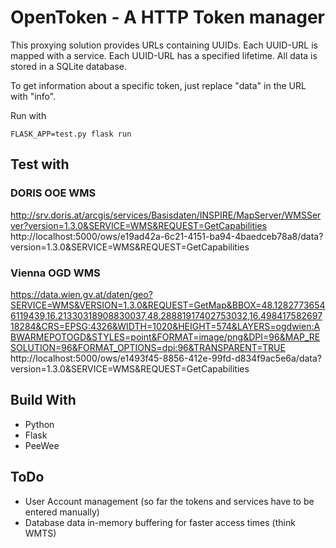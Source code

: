 # OpenToken - A HTTP Token manager

This proxying solution provides URLs containing UUIDs. Each UUID-URL is mapped with a service. Each UUID-URL has a specified lifetime.
All data is stored in a SQLite database.

To get information about a specific token, just replace "data" in the URL with "info".

Run with

    FLASK_APP=test.py flask run

## Test with

### DORIS OOE WMS

http://srv.doris.at/arcgis/services/Basisdaten/INSPIRE/MapServer/WMSServer?version=1.3.0&SERVICE=WMS&REQUEST=GetCapabilities
http://localhost:5000/ows/e19ad42a-6c21-4151-ba94-4baedceb78a8/data?version=1.3.0&SERVICE=WMS&REQUEST=GetCapabilities

### Vienna OGD WMS

https://data.wien.gv.at/daten/geo?SERVICE=WMS&VERSION=1.3.0&REQUEST=GetMap&BBOX=48.12827736546119439,16.21330318908830037,48.28881917402753032,16.49841758269718284&CRS=EPSG:4326&WIDTH=1020&HEIGHT=574&LAYERS=ogdwien:ABWARMEPOTOGD&STYLES=point&FORMAT=image/png&DPI=96&MAP_RESOLUTION=96&FORMAT_OPTIONS=dpi:96&TRANSPARENT=TRUE
http://localhost:5000/ows/e1493f45-8856-412e-99fd-d834f9ac5e6a/data?version=1.3.0&SERVICE=WMS&REQUEST=GetCapabilities

## Build With

  * Python
  * Flask
  * PeeWee

## ToDo

  * User Account management (so far the tokens and services have to be entered manually)
  * Database data in-memory buffering for faster access times (think WMTS)
